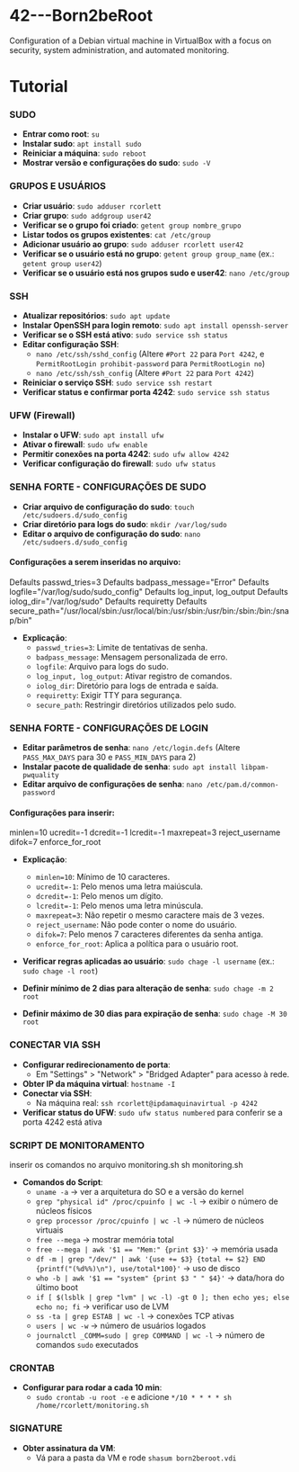# 42---Born2beRoot
Configuration of a Debian virtual machine in VirtualBox with a focus on security, system administration, and automated monitoring.

# Tutorial
### SUDO
- **Entrar como root**: `su`
- **Instalar sudo**: `apt install sudo`
- **Reiniciar a máquina**: `sudo reboot`
- **Mostrar versão e configurações do sudo**: `sudo -V`

### GRUPOS E USUÁRIOS
- **Criar usuário**: `sudo adduser rcorlett`
- **Criar grupo**: `sudo addgroup user42`
- **Verificar se o grupo foi criado**: `getent group nombre_grupo`
- **Listar todos os grupos existentes**: `cat /etc/group`
- **Adicionar usuário ao grupo**: `sudo adduser rcorlett user42`
- **Verificar se o usuário está no grupo**: `getent group group_name` (ex.: `getent group user42`)
- **Verificar se o usuário está nos grupos sudo e user42**: `nano /etc/group`

### SSH
- **Atualizar repositórios**: `sudo apt update`
- **Instalar OpenSSH para login remoto**: `sudo apt install openssh-server`
- **Verificar se o SSH está ativo**: `sudo service ssh status`
- **Editar configuração SSH**:
  - `nano /etc/ssh/sshd_config` (Altere `#Port 22` para `Port 4242`, e `PermitRootLogin prohibit-password` para `PermitRootLogin no`)
  - `nano /etc/ssh/ssh_config` (Altere `#Port 22` para `Port 4242`)
- **Reiniciar o serviço SSH**: `sudo service ssh restart`
- **Verificar status e confirmar porta 4242**: `sudo service ssh status`

### UFW (Firewall)
- **Instalar o UFW**: `sudo apt install ufw`
- **Ativar o firewall**: `sudo ufw enable`
- **Permitir conexões na porta 4242**: `sudo ufw allow 4242`
- **Verificar configuração do firewall**: `sudo ufw status`

### SENHA FORTE - CONFIGURAÇÕES DE SUDO
- **Criar arquivo de configuração do sudo**: `touch /etc/sudoers.d/sudo_config`
- **Criar diretório para logs do sudo**: `mkdir /var/log/sudo`
- **Editar o arquivo de configuração do sudo**: `nano /etc/sudoers.d/sudo_config`

#### Configurações a serem inseridas no arquivo:
Defaults passwd_tries=3
Defaults badpass_message="Error"
Defaults logfile="/var/log/sudo/sudo_config"
Defaults log_input, log_output
Defaults iolog_dir="/var/log/sudo"
Defaults requiretty
Defaults secure_path="/usr/local/sbin:/usr/local/bin:/usr/sbin:/usr/bin:/sbin:/bin:/snap/bin"

- **Explicação**:
  - `passwd_tries=3`: Limite de tentativas de senha.
  - `badpass_message`: Mensagem personalizada de erro.
  - `logfile`: Arquivo para logs do sudo.
  - `log_input, log_output`: Ativar registro de comandos.
  - `iolog_dir`: Diretório para logs de entrada e saída.
  - `requiretty`: Exigir TTY para segurança.
  - `secure_path`: Restringir diretórios utilizados pelo sudo.

### SENHA FORTE - CONFIGURAÇÕES DE LOGIN
- **Editar parâmetros de senha**: `nano /etc/login.defs` (Altere `PASS_MAX_DAYS` para 30 e `PASS_MIN_DAYS` para 2)
- **Instalar pacote de qualidade de senha**: `sudo apt install libpam-pwquality`
- **Editar arquivo de configurações de senha**: `nano /etc/pam.d/common-password`

#### Configurações para inserir:
minlen=10 ucredit=-1 dcredit=-1 lcredit=-1 maxrepeat=3 reject_username difok=7 enforce_for_root

- **Explicação**:
  - `minlen=10`: Mínimo de 10 caracteres.
  - `ucredit=-1`: Pelo menos uma letra maiúscula.
  - `dcredit=-1`: Pelo menos um dígito.
  - `lcredit=-1`: Pelo menos uma letra minúscula.
  - `maxrepeat=3`: Não repetir o mesmo caractere mais de 3 vezes.
  - `reject_username`: Não pode conter o nome do usuário.
  - `difok=7`: Pelo menos 7 caracteres diferentes da senha antiga.
  - `enforce_for_root`: Aplica a política para o usuário root.

- **Verificar regras aplicadas ao usuário**: `sudo chage -l username` (ex.: `sudo chage -l root`)
- **Definir mínimo de 2 dias para alteração de senha**: `sudo chage -m 2 root`
- **Definir máximo de 30 dias para expiração de senha**: `sudo chage -M 30 root`

### CONECTAR VIA SSH
- **Configurar redirecionamento de porta**:
  - Em "Settings" > "Network" > "Bridged Adapter" para acesso à rede.
- **Obter IP da máquina virtual**: `hostname -I`
- **Conectar via SSH**:
  - Na máquina real: `ssh rcorlett@ipdamaquinavirtual -p 4242`
- **Verificar status do UFW**: `sudo ufw status numbered` para conferir se a porta 4242 está ativa

### SCRIPT DE MONITORAMENTO
inserir os comandos no arquivo monitoring.sh
sh monitoring.sh
- **Comandos do Script**:
  - `uname -a` -> ver a arquitetura do SO e a versão do kernel
  - `grep "physical id" /proc/cpuinfo | wc -l` -> exibir o número de núcleos físicos
  - `grep processor /proc/cpuinfo | wc -l` -> número de núcleos virtuais
  - `free --mega` -> mostrar memória total
  - `free --mega | awk '$1 == "Mem:" {print $3}'` -> memória usada
  - `df -m | grep "/dev/" | awk '{use += $3} {total += $2} END {printf("(%d%%)\n"), use/total*100}'` -> uso de disco
  - `who -b | awk '$1 == "system" {print $3 " " $4}'` -> data/hora do último boot
  - `if [ $(lsblk | grep "lvm" | wc -l) -gt 0 ]; then echo yes; else echo no; fi` -> verificar uso de LVM
  - `ss -ta | grep ESTAB | wc -l` -> conexões TCP ativas
  - `users | wc -w` -> número de usuários logados
  - `journalctl _COMM=sudo | grep COMMAND | wc -l` -> número de comandos `sudo` executados

### CRONTAB
- **Configurar para rodar a cada 10 min**:
  - `sudo crontab -u root -e` e adicione `*/10 * * * * sh /home/rcorlett/monitoring.sh`

### SIGNATURE
- **Obter assinatura da VM**:
  - Vá para a pasta da VM e rode `shasum born2beroot.vdi`
